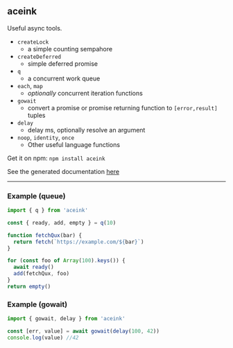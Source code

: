 ## aceink

Useful async tools.

- `createLock`
  - a simple counting sempahore
- `createDeferred`
  - simple deferred promise
- `q`
  - a concurrent work queue
- `each`, `map`
  - *optionally* concurrent iteration functions
- `gowait`
  - convert a promise or promise returning function to `[error,result]` tuples
- `delay`
  - delay ms, optionally resolve an argument
- `noop`, `identity`, `once`
  - Other useful language functions

Get it on npm: `npm install aceink`

See the generated documentation [here](/docs/modules.md)

---
### Example (queue)

```javascript
import { q } from 'aceink'

const { ready, add, empty } = q(10)

function fetchQux(bar) {
  return fetch(`https://example.com/${bar}`)
}

for (const foo of Array(100).keys()) {
  await ready()
  add(fetchQux, foo)
}
return empty()

```

### Example (gowait)

```javascript
import { gowait, delay } from 'aceink'

const [err, value] = await gowait(delay(100, 42))
console.log(value) //42
```
